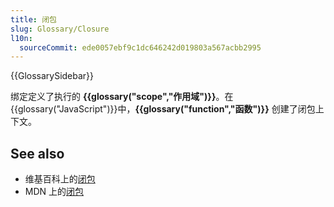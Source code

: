 ```yaml
---
title: 闭包
slug: Glossary/Closure
l10n:
  sourceCommit: ede0057ebf9c1dc646242d019803a567acbb2995
---
```


{{GlossarySidebar}}

绑定定义了执行的 **{{glossary("scope","作用域")}}**。在{{glossary("JavaScript")}}中，**{{glossary("function","函数")}}** 创建了闭包上下文。

## See also

- 维基百科上的[闭包](<https://zh.wikipedia.org/wiki/闭包_(计算机科学)>)
- MDN 上的[闭包](/zh-CN/docs/Web/JavaScript/Closures)
